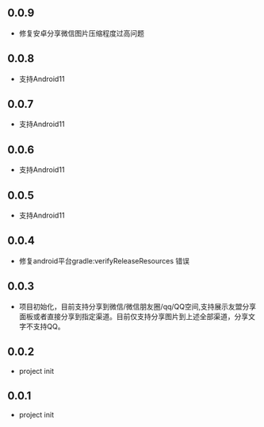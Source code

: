 ## 0.0.9

* 修复安卓分享微信图片压缩程度过高问题
## 0.0.8

* 支持Android11
## 0.0.7

* 支持Android11
## 0.0.6

* 支持Android11
## 0.0.5

* 支持Android11

## 0.0.4

* 修复android平台gradle:verifyReleaseResources 错误

## 0.0.3

* 项目初始化，目前支持分享到微信/微信朋友圈/qq/QQ空间,支持展示友盟分享面板或者直接分享到指定渠道。目前仅支持分享图片到上述全部渠道，分享文字不支持QQ。
## 0.0.2

* project init

## 0.0.1
* project init
